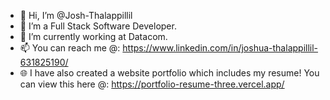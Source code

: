 - 👋 Hi, I’m @Josh-Thalappillil
- 👀 I’m a Full Stack Software Developer.
- 🌱 I’m currently working at Datacom.
- 📫 You can reach me @: https://www.linkedin.com/in/joshua-thalappillil-631825190/
- 🌐 I have also created a website portfolio which includes my resume! You can view this here @: https://portfolio-resume-three.vercel.app/

<!---
Josh-Thalappillil/Josh-Thalappillil is a ✨ special ✨ repository because its `README.md` (this file) appears on your GitHub profile.
You can click the Preview link to take a look at your changes.
--->
